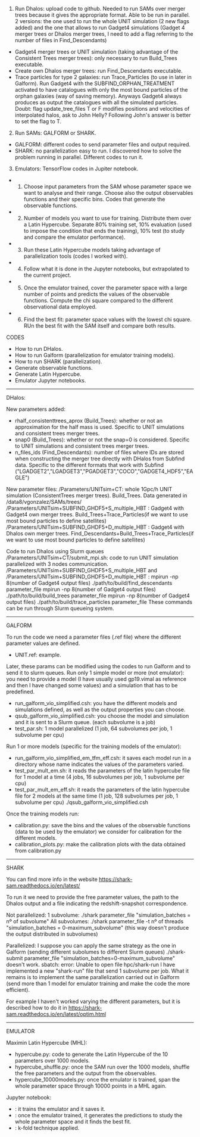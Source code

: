 1. Run Dhalos: upload code to github. Needed to run SAMs over merger trees because it gives the appropriate format. Able to be run in parallel. 2 versions: the one used to run the whole UNIT simulation (2 new flags added) and the one that allows to run Gadget4 simulations (Gadget 4 merger trees or Dhalos merger trees, I need to add a flag referring to the number of files in Find_Descendants)
- Gadget4 merger trees or UNIT simulation (taking advantage of the Consistent Trees merger trees): only necessary to run Build_Trees executable.
- Create own Dhalos merger trees: run Find_Descendants executable.
- Trace particles for type 2 galaxies: run Trace_Particles (to use in later in Galform). Run Gadget4 with the SUBFIND_ORPHAN_TREATMENT activated to have catalogues with only the most bound particles of the orphan galaxies (way of saving memory). Anyways Gadget4 always produces as output the catalogues with all the simulated particles. Doubt: flag update_tree_files T or F modifies positions and velocities of interpolated halos, ask to John Helly? Following John's answer is better to set the flag to T.

2. Run SAMs: GALFORM or SHARK.
- GALFORM: different codes to send parameter files and output required.
- SHARK: no parallelization easy to run. I discovered how to solve the problem running in parallel. Different codes to run it.

3. Emulators: TensorFlow codes in Jupiter notebook.
- 1. Choose input parameters from the SAM whose parameter space we want to analyse and their range. Choose also the output observables functions and their specific bins. Codes that generate the observable functions. 
- 2. Number of models you want to use for training. Distribute them over a Latin Hypercube. Separate 80% training set, 10% evaluation (used to impose the condition that ends the training), 10% test (to study and compare the emulator performance).
- 3. Run these Latin Hypercube models taking advantage of parallelization tools (codes I worked with).
- 4. Follow what it is done in the Jupyter notebooks, but extrapolated to the current project.
- 5. Once the emulator trained, cover the parameter space with a large number of points and predicts the values of the observable functions. Compute the chi square compared to the different observational data employed.
- 6. Find the best fit: parameter space values with the lowest chi square. RUn the best fit with the SAM itself and compare both results.

CODES
- How to run DHalos.
- How to run Galform (parallelization for emulator training models).
- How to run SHARK (parallelization).
- Generate observable functions.
- Generate Latin Hypercube.
- Emulator Jupyter notebooks.


----------------------------------------------------------------------------------------------

DHalos:

New parameters added:
- rhalf_consistenttrees_aprox (Build_Trees): whether or not an approximation for the half mass
is used. Specific to UNIT simulations and consistent trees merger trees.
- snap0 (Build_Trees): whether or not the snap=0 is considered. Specific to UNIT simulations
and consistent trees merger trees.
- n_files_ids (Find_Descendants): number of files where IDs are stored when constructing the
merger tree directly with DHalos from Subfind data. Specific to the different formats that
work with Subfind ("LGADGET2","LGADGET3","PGADGET3","COCO","GADGET4_HDF5","EAGLE")

New parameter files:
/Parameters/UNITsim+CT: whole 1Gpc/h UNIT simulation (ConsistentTrees merger trees). Build_Trees. Data generated in /data8/vgonzalez/SAMs/trees/
/Parameters/UNITsim+SUBFIND_GHDF5+S_multiple_HBT : Gadget4 with Gadget4 own merger trees.
Build_Trees+Trace_Particles(if we want to use most bound particles to define satellites)
/Parameters/UNITsim+SUBFIND_GHDF5+D_multiple_HBT : Gadget4 with Dhalos own merger trees.
Find_Descendants+Build_Trees+Trace_Particles(if we want to use most bound particles to define satellites)

Code to run Dhalos using Slurm queues
/Parameters/UNITsim+CT/submit_mpi.sh: code to run UNIT simulation parallelized with 3 nodes communication.
/Parameters/UNITsim+SUBFIND_GHDF5+S_multiple_HBT and /Parameters/UNITsim+SUBFIND_GHDF5+D_multiple_HBT :
mpirun -np 8(number of Gadget4 output files) ./path/to/build/find_descendants parameter_file 
mpirun -np 8(number of Gadget4 output files) ./path/to/build/build_trees parameter_file 
mpirun -np 8(number of Gadget4 output files) ./path/to/build/trace_particles parameter_file 
These commands can be run through Slurm queueing system.

---------------------------------------------------------------------------------------------------

GALFORM

To run the code we need a parameter files (.ref file) where the different parameter values are defined.
- UNIT.ref: example.

Later, these params can be modified using the codes to run Galform and to send it to slurm queues.
Run only 1 simple model or more (not emulator): you need to provide a model (I have usually used gp19.vimal as reference and then I have changed some values)
and a simulation that has to be predefined.
- run_galform_vio_simplified.csh: you have the different models and simulations defined, as well as the output properties you can choose.
- qsub_galform_vio_simplified.csh: you choose the model and simulation and it is sent to a Slurm queue. (each subvolume is a job)
- test_par.sh: 1 model parallelized (1 job, 64 subvolumes per job, 1 subvolume per cpu)

Run 1 or more models (specific for the training models of the emulator):
- run_galform_vio_simplified_em_tfm_eff.csh: it saves each model run in a directory whose name indicates the values of the parameters varied.
- test_par_mult_em.sh: it reads the parameters of the latin hypercube file for 1 model at a time (4 jobs, 16 subvolumes per job, 1 subvolume per cpu)
- test_par_mult_em_eff.sh: it reads the parameters of the latin hypercube file for 2 models at the same time (1 job, 128 subvolumes per job, 1 subvolume per cpu)
./qsub_galform_vio_simplified.csh

Once the training models run:
- calibration.py: save the bins and the values of the observable functions (data to be used by the emulator) we consider for calibration for the different models.
- calibration_plots.py: make the calibration plots with the data obtained from calibration.py 

---------------------------------------------------------------------------------------------------

SHARK

You can find more info in the website https://shark-sam.readthedocs.io/en/latest/

To run it we need to provide the free parameter values, the path to the Dhalos output and a file indicating
the redshift-snapshot correspondence.

Not parallelized:
1 subvolume: ./shark parameter_file "simulation_batches = nº of subvolume"
All subvolumes: ./shark parameter_file -t nº of threads "simulation_batches = 0-maximum_subvolume"
(this way doesn't produce the output distributed in subvolumes)

Parallelized:
I suppose you can apply the same strategy as the one in Galform (sending different subolumes to different Slurm queues)
./shark-submit parameter_file "simulation_batches=0-maximum_subvolume" doesn't work. sbatch: error: Unable to open file hpc/shark-run
I have implemented a new "shark-run" file that send 1 subvolume per job. What it remains is to implement the same parallelization
carried out in Galform (send more than 1 model for emulator training and make the code the more efficient).

For example I haven't worked varying the different parameters, but it is described how to do it in
https://shark-sam.readthedocs.io/en/latest/optim.html

---------------------------------------------------------------------------------------------------

EMULATOR

Maximin Latin Hypercube (MHL):
- hypercube.py: code to generate the Latin Hypercube of the 10 parameters over 1000 models.
- hypercube_shuffle.py: once the SAM run over the 1000 models, shuffle the free parameters and the output from the observables.
- hypercube_10000models.py: once the emulator is trained, span the whole parameter space through 10000 points in a MHL again.

Jupyter notebook:
- : it trains the emulator and it saves it.
- : once the emulator trained, it generates the predictions to study the whole parameter space and it finds the best fit.
- : k-fold technique applied.
